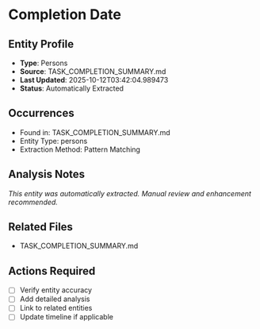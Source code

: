 # Completion Date

## Entity Profile
- **Type**: Persons
- **Source**: TASK_COMPLETION_SUMMARY.md
- **Last Updated**: 2025-10-12T03:42:04.989473
- **Status**: Automatically Extracted

## Occurrences
- Found in: TASK_COMPLETION_SUMMARY.md
- Entity Type: persons
- Extraction Method: Pattern Matching

## Analysis Notes
*This entity was automatically extracted. Manual review and enhancement recommended.*

## Related Files
- TASK_COMPLETION_SUMMARY.md

## Actions Required
- [ ] Verify entity accuracy
- [ ] Add detailed analysis
- [ ] Link to related entities
- [ ] Update timeline if applicable
